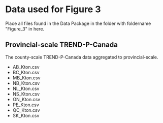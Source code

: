 # Data used for Figure 3

Place all files found in the Data Package in the folder with foldername "Figure_3" in here.

## Provincial-scale TREND-P-Canada

The county-scale TREND-P-Canada data aggregated to provincial-scale.
* AB_Kton.csv
* BC_Kton.csv
* MB_Kton.csv
* NB_Kton.csv
* NL_Kton.csv
* NS_Kton.csv
* ON_Kton.csv
* PE_Kton.csv
* QC_Kton.csv
* SK_Kton.csv

